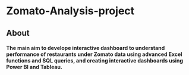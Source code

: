 # Zomato-Analysis-project
## About
#### The main aim  to develope interactive dashboard to understand performance of restaurants under Zomato data using advanced Excel functions and SQL queries, and creating interactive dashboards using Power BI and Tableau.
